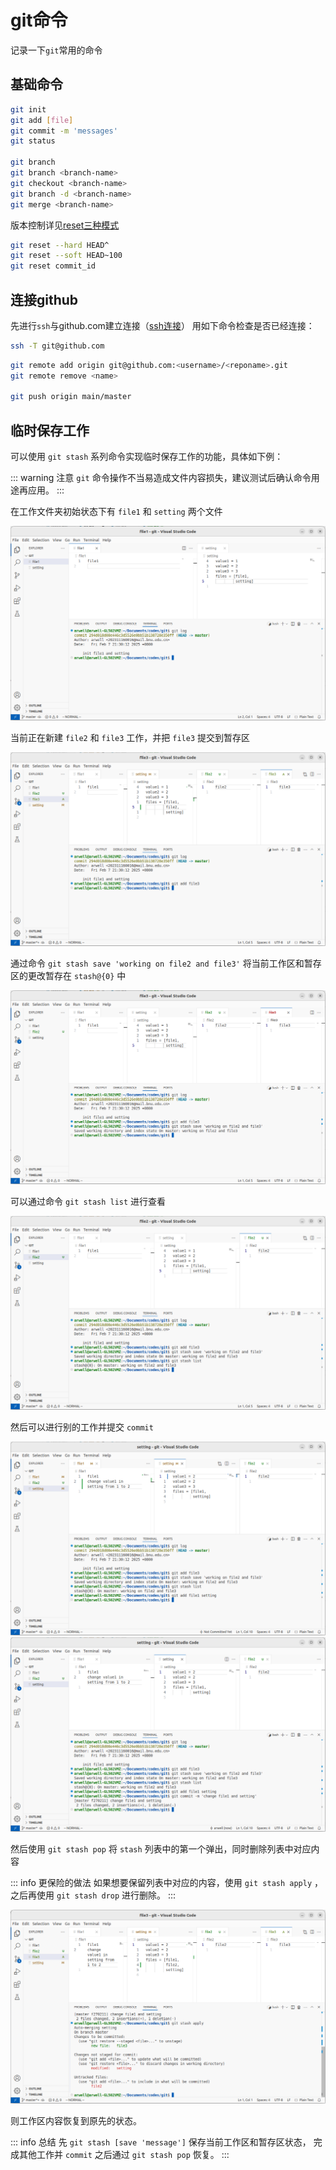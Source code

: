 # git命令

记录一下`git`常用的命令

## 基础命令

```sh
git init
git add [file]
git commit -m 'messages'
git status

git branch
git branch <branch-name>
git checkout <branch-name>
git branch -d <branch-name>
git merge <branch-name>
```

版本控制详见[reset三种模式](https://zhuanlan.zhihu.com/p/647893961)
```sh
git reset --hard HEAD^
git reset --soft HEAD~100
git reset commit_id
```

## 连接github

先进行`ssh`与github.com建立连接（[ssh连接](https://www.cnblogs.com/woider/p/6533709.html)）
用如下命令检查是否已经连接：
```sh
ssh -T git@github.com
```

```sh
git remote add origin git@github.com:<username>/<reponame>.git
git remote remove <name>

git push origin main/master
```

## 临时保存工作

可以使用 `git stash` 系列命令实现临时保存工作的功能，具体如下例：

::: warning 注意
`git` 命令操作不当易造成文件内容损失，建议测试后确认命令用途再应用。
:::

在工作文件夹初始状态下有 `file1` 和 `setting` 两个文件

![status1](./git_fig/status1.png)

当前正在新建 `file2` 和 `file3` 工作，并把 `file3` 提交到暂存区

![status2](./git_fig/status2.png)

通过命令 `git stash save 'working on file2 and file3'` 将当前工作区和暂存区的更改暂存在 `stash@{0}` 中

![status3](./git_fig/status3.png)

可以通过命令 `git stash list` 进行查看

![status4](./git_fig/status4.png)

然后可以进行别的工作并提交 `commit`

![status5](./git_fig/status5.png)
![status6](./git_fig/status6.png)

然后使用 `git stash pop` 将 `stash` 列表中的第一个弹出，同时删除列表中对应内容

::: info 更保险的做法
如果想要保留列表中对应的内容，使用 `git stash apply` ，之后再使用 `git stash drop` 进行删除。
:::

![status7](./git_fig/status7.png)

则工作区内容恢复到原先的状态。

::: info 总结
先 `git stash [save 'message']` 保存当前工作区和暂存区状态，
完成其他工作并 `commit` 之后通过 `git stash pop` 恢复。
:::
